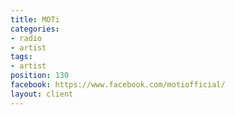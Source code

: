 ```yaml
---
title: MOTi
categories:
- radio
- artist
tags:
- artist
position: 130
facebook: https://www.facebook.com/motiofficial/
layout: client
---
```


